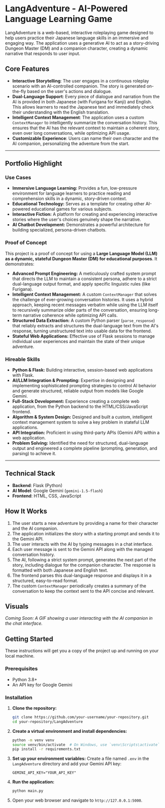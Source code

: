 # LangAdventure - AI-Powered Language Learning Game

LangAdventure is a web-based, interactive roleplaying game designed to help users practice their Japanese language skills in an immersive and engaging way. The application uses a generative AI to act as a story-driving Dungeon Master (DM) and a companion character, creating a dynamic narrative that responds to user input.

## Core Features

-   **Interactive Storytelling**: The user engages in a continuous roleplay scenario with an AI-controlled companion. The story is generated on-the-fly based on the user's actions and dialogue.
-   **Dual-Language Support**: Every piece of dialogue and narration from the AI is provided in both Japanese (with Furigana for Kanji) and English. This allows learners to read the Japanese text and immediately check their understanding with the English translation.
-   **Intelligent Context Management**: The application uses a custom `ContextManager` to intelligently summarize the conversation history. This ensures that the AI has the relevant context to maintain a coherent story, even over long conversations, while optimizing API usage.
-   **Customizable Experience**: Users can name their own character and the AI companion, personalizing the adventure from the start.

---
## Portfolio Highlight

### Use Cases
*   **Immersive Language Learning:** Provides a fun, low-pressure environment for language learners to practice reading and comprehension skills in a dynamic, story-driven context.
*   **Educational Technology:** Serves as a template for creating other AI-powered educational games for various subjects.
*   **Interactive Fiction:** A platform for creating and experiencing interactive stories where the user's choices genuinely shape the narrative.
*   **AI Chatbot Development:** Demonstrates a powerful architecture for building specialized, persona-driven chatbots.

### Proof of Concept
This project is a proof of concept for using a **Large Language Model (LLM) as a dynamic, stateful Dungeon Master (DM) for educational purposes**. It demonstrates:
*   **Advanced Prompt Engineering:** A meticulously crafted system prompt that directs the LLM to maintain a consistent persona, adhere to a strict dual-language output format, and apply specific linguistic rules (like Furigana).
*   **Intelligent Context Management:** A custom `ContextManager` that solves the challenge of ever-growing conversation histories. It uses a hybrid approach, keeping recent messages verbatim while using the LLM itself to recursively summarize older parts of the conversation, ensuring long-term narrative coherence while optimizing API calls.
*   **Structured Data Extraction:** A custom Python parser (`parse_response`) that reliably extracts and structures the dual-language text from the AI's response, turning unstructured text into usable data for the frontend.
*   **Stateful Web Applications:** Effective use of Flask sessions to manage individual user experiences and maintain the state of their unique adventure.

### Hireable Skills
*   **Python & Flask:** Building interactive, session-based web applications with Flask.
*   **AI/LLM Integration & Prompting:** Expertise in designing and implementing sophisticated prompting strategies to control AI behavior and generate structured, reliable output from models like Google Gemini.
*   **Full-Stack Development:** Experience creating a complete web application, from the Python backend to the HTML/CSS/JavaScript frontend.
*   **Algorithm & System Design:** Designed and built a custom, intelligent context management system to solve a key problem in stateful LLM applications.
*   **API Integration:** Proficient in using third-party APIs (Gemini API) within a web application.
*   **Problem Solving:** Identified the need for structured, dual-language output and engineered a complete pipeline (prompting, generation, and parsing) to achieve it.

---

## Technical Stack

-   **Backend**: Flask (Python)
-   **AI Model**: Google Gemini (`gemini-1.5-flash`)
-   **Frontend**: HTML, CSS, JavaScript

## How It Works

1.  The user starts a new adventure by providing a name for their character and the AI companion.
2.  The application initializes the story with a starting prompt and sends it to the Gemini API.
3.  The user interacts with the AI by typing messages in a chat interface.
4.  Each user message is sent to the Gemini API along with the managed conversation history.
5.  The AI, following a strict system prompt, generates the next part of the story, including dialogue for the companion character. The response is formatted with both Japanese and English text.
6.  The frontend parses this dual-language response and displays it in a structured, easy-to-read format.
7.  The custom `ContextManager` periodically creates a summary of the conversation to keep the context sent to the API concise and relevant.

## Visuals

*Coming Soon: A GIF showing a user interacting with the AI companion in the chat interface.*

## Getting Started

These instructions will get you a copy of the project up and running on your local machine.

### Prerequisites

*   Python 3.8+
*   An API key for Google Gemini

### Installation

1.  **Clone the repository:**
    ```sh
    git clone https://github.com/your-username/your-repository.git
    cd your-repository/LangAdventure
    ```

2.  **Create a virtual environment and install dependencies:**
    ```sh
    python -m venv venv
    source venv/bin/activate  # On Windows, use `venv\Scripts\activate`
    pip install -r requirements.txt
    ```

3.  **Set up your environment variables:**
    Create a file named `.env` in the `LangAdventure` directory and add your Gemini API key:
    ```
    GEMINI_API_KEY="YOUR_API_KEY"
    ```

4.  **Run the application:**
    ```sh
    python main.py
    ```

5.  Open your web browser and navigate to `http://127.0.0.1:5000`.
